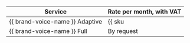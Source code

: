 | Service | Rate per month, with VAT |
| ----- | ----- |
| {{ brand-voice-name }} Adaptive | {{ sku|KZT|ai.speech.tts_hosting.adaptive_brand_voice|int|string }} |
| {{ brand-voice-name }} Full | By request |
